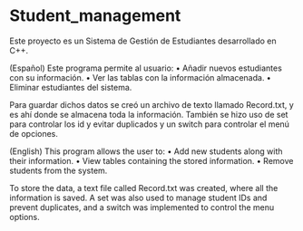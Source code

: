 # Student_management
Este proyecto es un Sistema de Gestión de Estudiantes desarrollado en C++. 


(Español)
Este programa permite al usuario:
•	Añadir nuevos estudiantes con su información.
•	Ver las tablas con la información almacenada. 
•	Eliminar estudiantes del sistema. 

Para guardar dichos datos se creó un archivo de texto llamado Record.txt, y es ahí donde se almacena toda la información. 
También se hizo uso de set para controlar los id y evitar duplicados y un switch para controlar el menú de opciones. 

(English)
This program allows the user to:
•	Add new students along with their information.
•	View tables containing the stored information.
•	Remove students from the system.

To store the data, a text file called Record.txt was created, where all the information is saved.
A set was also used to manage student IDs and prevent duplicates, and a switch was implemented to control the menu options.

